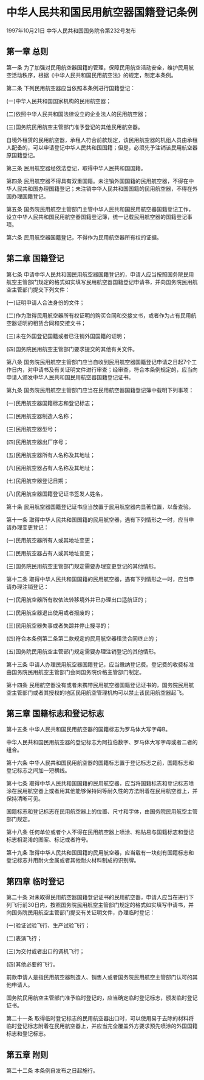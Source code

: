 # 中华人民共和国民用航空器国籍登记条例

1997年10月21日 中华人民共和国国务院令第232号发布　



## 第一章 总则

第一条 为了加强对民用航空器国籍的管理，保障民用航空活动安全，维护民用航空活动秩序，根据《中华人民共和国民用航空法》的规定，制定本条例。

第二条 下列民用航空器应当依照本条例进行国籍登记：

(一)中华人民共和国国家机构的民用航空器；

(二)依照中华人民共和国法律设立的企业法人的民用航空器；

(三)国务院民用航空主管部门准予登记的其他民用航空器。

自境外租赁的民用航空器，承租人符合前款规定，该民用航空器的机组人员由承租人配备的，可以申请登记中华人民共和国国籍；但是，必须先予注销该民用航空器原国籍登记。

第三条 民用航空器经依法登记，取得中华人民共和国国籍。

第四条 民用航空器不得具有双重国籍。未注销外国国籍的民用航空器，不得在中华人民共和国办理国籍登记；未注销中华人民共和国国籍的民用航空器，不得在外国办理国籍登记。

第五条 国务院民用航空主管部门主管中华人民共和国民用航空器国籍登记工作，设立中华人民共和国民用航空器国籍登记簿，统一记载民用航空器的国籍登记事项。

第六条 民用航空器国籍登记，不得作为民用航空器所有权的证据。

## 第二章 国籍登记

第七条 申请中华人民共和国民用航空器国籍登记的，申请人应当按照国务院民用航空主管部门规定的格式如实填写民用航空器国籍登记申请书，并向国务院民用航空主管部门提交下列文件：

(一)证明申请人合法身份的文件；

(二)作为取得民用航空器所有权证明的购买合同和交接文书，或者作为占有民用航空器证明的租赁合同和交接文书；

(三)未在外国登记国籍或者已注销外国国籍的证明；

(四)国务院民用航空主管部门要求提交的其他有关文件。

第八条 国务院民用航空主管部门应当自收到民用航空器国籍登记申请之日起7个工作日内，对申请书及有关证明文件进行审查；经审查，符合本条例规定的，应当向申请人颁发中华人民共和国民用航空器国籍登记证书。

第九条 国务院民用航空主管部门应当在民用航空器国籍登记簿中载明下列事项：

(一)民用航空器国籍标志和登记标志；

(二)民用航空器制造人名称；

(三)民用航空器型号；

(四)民用航空器出厂序号；

(五)民用航空器所有人名称及其地址；

(六)民用航空器占有人名称及其地址；

(七)民用航空器登记日期；

(八)民用航空器国籍登记证书签发人姓名。

第十条 民用航空器国籍登记证书应当放置于民用航空器内显著位置，以备查验。

第十一条 取得中华人民共和国国籍的民用航空器，遇有下列情形之一时，应当申请办理变更登记：

(一)民用航空器所有人或其地址变更；

(二)民用航空器占有人或其地址变更；

(三)国务院民用航空主管部门规定需要办理变更登记的其他情形。

第十二条 取得中华人民共和国国籍的民用航空器，遇有下列情形之一时，应当申请办理注销登记：

(一)民用航空器所有权依法转移境外并已办理出口适航证的；

(二)民用航空器退出使用或者报废的；

(三)民用航空器失事或者失踪并停止搜寻的；

(四)符合本条例第二条第二款规定的民用航空器租赁合同终止的；

(五)国务院民用航空主管部门规定需要办理注销登记的其他情形。

第十三条 申请人办理民用航空器国籍登记，应当缴纳登记费。登记费的收费标准由国务院民用航空主管部门会同国务院价格主管部门制定。

第十四条 民用航空器没有或者未携带民用航空器国籍登记证书的，国务院民用航空主管部门或者其授权的地区民用航空管理机构可以禁止该民用航空器起飞。

## 第三章 国籍标志和登记标志

第十五条 中华人民共和国民用航空器的国籍标志为罗马体大写字母B。

中华人民共和国民用航空器的登记标志为阿拉伯数字、罗马体大写字母或者二者的组合。

第十六条 中华人民共和国民用航空器的国籍标志置于登记标志之前，国籍标志和登记标志之间加一短横线。

第十七条 取得中华人民共和国国籍的民用航空器，应当将国籍标志和登记标志喷涂在民用航空器上或者用其他能够保持同等耐久性的方法附着在民用航空器上，并保持清晰可见。

国籍标志和登记标志在民用航空器上的位置、尺寸和字体，由国务院民用航空主管部门规定。

第十八条 任何单位或者个人不得在民用航空器上喷涂、粘贴易与国籍标志和登记标志相混淆的图案、标记或者符号。

第十九条 取得中华人民共和国国籍的民用航空器，应当载有一块刻有国籍标志和登记标志并用耐火金属或者其他耐火材料制成的识别牌。

## 第四章 临时登记

第二十条 对未取得民用航空器国籍登记证书的民用航空器，申请人应当在进行下列飞行前30日内，按照国务院民用航空主管部门规定的格式如实填写申请书，并向国务院民用航空主管部门提交有关证明文件，办理临时登记：

(一)验证试验飞行、生产试验飞行；

(二)表演飞行；

(三)为交付或者出口的调机飞行；

(四)其他必要的飞行。

前款申请人是指民用航空器制造人、销售人或者国务院民用航空主管部门认可的其他申请人。

国务院民用航空主管部门准予临时登记的，应当确定临时登记标志，颁发临时登记证书。

第二十一条 取得临时登记标志的民用航空器出口时，可以使用易于去除的材料将临时登记标志附着在民用航空器上，并应当完全覆盖外方要求预先喷涂的外国国籍标志和登记标志。

## 第五章 附则

第二十二条 本条例自发布之日起施行。
